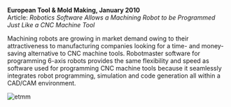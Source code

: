 **European Tool & Mold Making, January 2010**
<br />Article: *Robotics Software Allows a Machining Robot to be Programmed Just Like a CNC Machine Tool*

Machining robots are growing in market demand owing to their attractiveness to manufacturing companies looking for a time- and money-saving alternative to CNC machine tools. Robotmaster software for programming 6-axis robots provides the same flexibility and speed as software used for programming CNC machine tools because it seamlessly integrates robot programming, simulation and code generation all within a CAD/CAM environment.

![etmm](/assets/images/success/etmm_jan2010.jpg)
